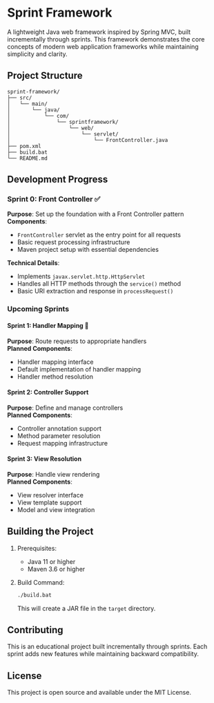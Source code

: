 # Sprint Framework

A lightweight Java web framework inspired by Spring MVC, built incrementally through sprints. This framework demonstrates the core concepts of modern web application frameworks while maintaining simplicity and clarity.

## Project Structure
```
sprint-framework/
├── src/
│   └── main/
│       └── java/
│           └── com/
│               └── sprintframework/
│                   └── web/
│                       └── servlet/
│                           └── FrontController.java
├── pom.xml
├── build.bat
└── README.md
```

## Development Progress

### Sprint 0: Front Controller ✅
**Purpose**: Set up the foundation with a Front Controller pattern  
**Components**:
- `FrontController` servlet as the entry point for all requests
- Basic request processing infrastructure
- Maven project setup with essential dependencies

**Technical Details**:
- Implements `javax.servlet.http.HttpServlet`
- Handles all HTTP methods through the `service()` method
- Basic URI extraction and response in `processRequest()`

### Upcoming Sprints

#### Sprint 1: Handler Mapping 🔄
**Purpose**: Route requests to appropriate handlers  
**Planned Components**:
- Handler mapping interface
- Default implementation of handler mapping
- Handler method resolution

#### Sprint 2: Controller Support
**Purpose**: Define and manage controllers  
**Planned Components**:
- Controller annotation support
- Method parameter resolution
- Request mapping infrastructure

#### Sprint 3: View Resolution
**Purpose**: Handle view rendering  
**Planned Components**:
- View resolver interface
- View template support
- Model and view integration

## Building the Project

1. Prerequisites:
   - Java 11 or higher
   - Maven 3.6 or higher

2. Build Command:
   ```bash
   ./build.bat
   ```
   This will create a JAR file in the `target` directory.

## Contributing

This is an educational project built incrementally through sprints. Each sprint adds new features while maintaining backward compatibility.

## License

This project is open source and available under the MIT License.
